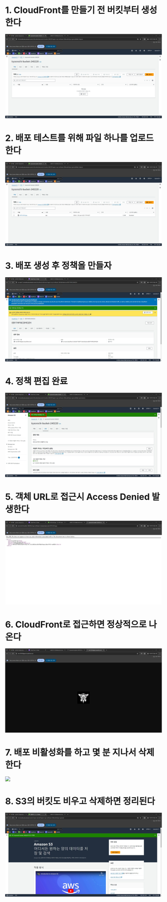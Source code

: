 # 1. CloudFront를 만들기 전 버킷부터 생성한다
![](../AWS/screenshot/53.jpg)

# 2. 배포 테스트를 위해 파일 하나를 업로드 한다
![](../AWS/screenshot/54.jpg)

# 3. 배포 생성 후 정책을 만들자
![](../AWS/screenshot/55.jpg)

# 4. 정책 편집 완료
![](../AWS/screenshot/56.jpg)

# 5. 객체 URL로 접근시 Access Denied 발생한다
![](../AWS/screenshot/57.jpg)

# 6. CloudFront로 접근하면 정상적으로 나온다
![](../AWS/screenshot/58.jpg)

# 7. 배포 비활성화를 하고 몇 분 지나서 삭제한다
![](../AWS/screenshot/59.jpg)

# 8. S3의 버킷도 비우고 삭제하면 정리된다
![](../AWS/screenshot/60.jpg)
